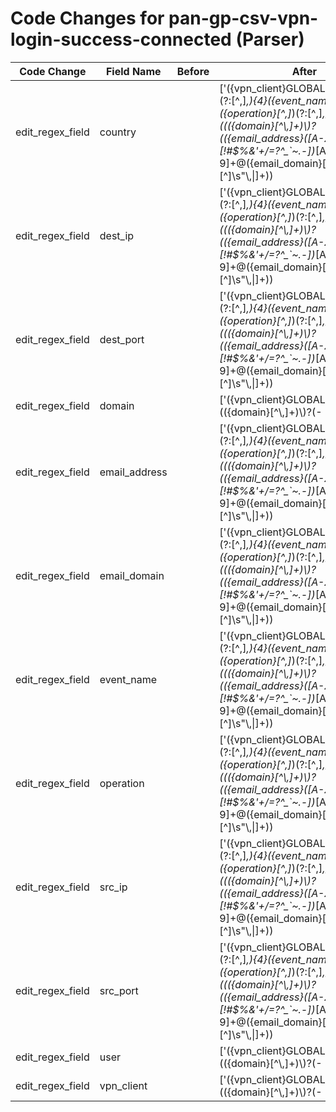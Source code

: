 # Code Changes for pan-gp-csv-vpn-login-success-connected (Parser)

| Code Change | Field Name | Before | After |
|-------------|------------|--------|-------|
| edit_regex_field | country |  | ['({vpn_client}GLOBALPROTECT),(?:[^,]*,){4}({event_name}[^,]+)?,({operation}[^,]*)(?:[^,]*,){3}((({domain}[^\\,]+)\\)?(({email_address}([A-Za-z0-9]+[!#$%&\'+\/=?^_`~.-])*[A-Za-z0-9]+@({email_domain}[^\]\s"\\,\|]+\.[^\]\s"\\,\|]+))|(pre-logon|\.{3}|(-|na|({user}[\w\.\-]{1,40}\$?)))))?,({country}[^,]+)?,[^,]*,(|({src_ip}((([0-9a-fA-F.]{0,4}):{1,2}){1,7}([0-9a-fA-F]){0,4})|(((25[0-5]|(2[0-4]|1\d|[0-9]|)\d)\.?\b){4}))(:({src_port}\d+))?),[^,]*,(|0\.0\.0\.0|({dest_ip}((([0-9a-fA-F.]{0,4}):{1,2}){1,7}([0-9a-fA-F]){0,4})|(((25[0-5]|(2[0-4]|1\d|[0-9]|)\d)\.?\b){4}))(:({dest_port}\d+))?),'] |
| edit_regex_field | dest_ip |  | ['({vpn_client}GLOBALPROTECT),(?:[^,]*,){4}({event_name}[^,]+)?,({operation}[^,]*)(?:[^,]*,){3}((({domain}[^\\,]+)\\)?(({email_address}([A-Za-z0-9]+[!#$%&\'+\/=?^_`~.-])*[A-Za-z0-9]+@({email_domain}[^\]\s"\\,\|]+\.[^\]\s"\\,\|]+))|(pre-logon|\.{3}|(-|na|({user}[\w\.\-]{1,40}\$?)))))?,({country}[^,]+)?,[^,]*,(|({src_ip}((([0-9a-fA-F.]{0,4}):{1,2}){1,7}([0-9a-fA-F]){0,4})|(((25[0-5]|(2[0-4]|1\d|[0-9]|)\d)\.?\b){4}))(:({src_port}\d+))?),[^,]*,(|0\.0\.0\.0|({dest_ip}((([0-9a-fA-F.]{0,4}):{1,2}){1,7}([0-9a-fA-F]){0,4})|(((25[0-5]|(2[0-4]|1\d|[0-9]|)\d)\.?\b){4}))(:({dest_port}\d+))?),'] |
| edit_regex_field | dest_port |  | ['({vpn_client}GLOBALPROTECT),(?:[^,]*,){4}({event_name}[^,]+)?,({operation}[^,]*)(?:[^,]*,){3}((({domain}[^\\,]+)\\)?(({email_address}([A-Za-z0-9]+[!#$%&\'+\/=?^_`~.-])*[A-Za-z0-9]+@({email_domain}[^\]\s"\\,\|]+\.[^\]\s"\\,\|]+))|(pre-logon|\.{3}|(-|na|({user}[\w\.\-]{1,40}\$?)))))?,({country}[^,]+)?,[^,]*,(|({src_ip}((([0-9a-fA-F.]{0,4}):{1,2}){1,7}([0-9a-fA-F]){0,4})|(((25[0-5]|(2[0-4]|1\d|[0-9]|)\d)\.?\b){4}))(:({src_port}\d+))?),[^,]*,(|0\.0\.0\.0|({dest_ip}((([0-9a-fA-F.]{0,4}):{1,2}){1,7}([0-9a-fA-F]){0,4})|(((25[0-5]|(2[0-4]|1\d|[0-9]|)\d)\.?\b){4}))(:({dest_port}\d+))?),'] |
| edit_regex_field | domain |  | ['({vpn_client}GLOBALPROTECT),"+(({domain}[^\\,]+)\\)?(-|na|({user}[\w\.\-\!\#\^\~]{1,40}\$?))"+,', '({vpn_client}GLOBALPROTECT),(?:[^,]*,){4}({event_name}[^,]+)?,({operation}[^,]*)(?:[^,]*,){3}((({domain}[^\\,]+)\\)?(({email_address}([A-Za-z0-9]+[!#$%&\'+\/=?^_`~.-])*[A-Za-z0-9]+@({email_domain}[^\]\s"\\,\|]+\.[^\]\s"\\,\|]+))|(pre-logon|\.{3}|(-|na|({user}[\w\.\-]{1,40}\$?)))))?,({country}[^,]+)?,[^,]*,(|({src_ip}((([0-9a-fA-F.]{0,4}):{1,2}){1,7}([0-9a-fA-F]){0,4})|(((25[0-5]|(2[0-4]|1\d|[0-9]|)\d)\.?\b){4}))(:({src_port}\d+))?),[^,]*,(|0\.0\.0\.0|({dest_ip}((([0-9a-fA-F.]{0,4}):{1,2}){1,7}([0-9a-fA-F]){0,4})|(((25[0-5]|(2[0-4]|1\d|[0-9]|)\d)\.?\b){4}))(:({dest_port}\d+))?),'] |
| edit_regex_field | email_address |  | ['({vpn_client}GLOBALPROTECT),(?:[^,]*,){4}({event_name}[^,]+)?,({operation}[^,]*)(?:[^,]*,){3}((({domain}[^\\,]+)\\)?(({email_address}([A-Za-z0-9]+[!#$%&\'+\/=?^_`~.-])*[A-Za-z0-9]+@({email_domain}[^\]\s"\\,\|]+\.[^\]\s"\\,\|]+))|(pre-logon|\.{3}|(-|na|({user}[\w\.\-]{1,40}\$?)))))?,({country}[^,]+)?,[^,]*,(|({src_ip}((([0-9a-fA-F.]{0,4}):{1,2}){1,7}([0-9a-fA-F]){0,4})|(((25[0-5]|(2[0-4]|1\d|[0-9]|)\d)\.?\b){4}))(:({src_port}\d+))?),[^,]*,(|0\.0\.0\.0|({dest_ip}((([0-9a-fA-F.]{0,4}):{1,2}){1,7}([0-9a-fA-F]){0,4})|(((25[0-5]|(2[0-4]|1\d|[0-9]|)\d)\.?\b){4}))(:({dest_port}\d+))?),'] |
| edit_regex_field | email_domain |  | ['({vpn_client}GLOBALPROTECT),(?:[^,]*,){4}({event_name}[^,]+)?,({operation}[^,]*)(?:[^,]*,){3}((({domain}[^\\,]+)\\)?(({email_address}([A-Za-z0-9]+[!#$%&\'+\/=?^_`~.-])*[A-Za-z0-9]+@({email_domain}[^\]\s"\\,\|]+\.[^\]\s"\\,\|]+))|(pre-logon|\.{3}|(-|na|({user}[\w\.\-]{1,40}\$?)))))?,({country}[^,]+)?,[^,]*,(|({src_ip}((([0-9a-fA-F.]{0,4}):{1,2}){1,7}([0-9a-fA-F]){0,4})|(((25[0-5]|(2[0-4]|1\d|[0-9]|)\d)\.?\b){4}))(:({src_port}\d+))?),[^,]*,(|0\.0\.0\.0|({dest_ip}((([0-9a-fA-F.]{0,4}):{1,2}){1,7}([0-9a-fA-F]){0,4})|(((25[0-5]|(2[0-4]|1\d|[0-9]|)\d)\.?\b){4}))(:({dest_port}\d+))?),'] |
| edit_regex_field | event_name |  | ['({vpn_client}GLOBALPROTECT),(?:[^,]*,){4}({event_name}[^,]+)?,({operation}[^,]*)(?:[^,]*,){3}((({domain}[^\\,]+)\\)?(({email_address}([A-Za-z0-9]+[!#$%&\'+\/=?^_`~.-])*[A-Za-z0-9]+@({email_domain}[^\]\s"\\,\|]+\.[^\]\s"\\,\|]+))|(pre-logon|\.{3}|(-|na|({user}[\w\.\-]{1,40}\$?)))))?,({country}[^,]+)?,[^,]*,(|({src_ip}((([0-9a-fA-F.]{0,4}):{1,2}){1,7}([0-9a-fA-F]){0,4})|(((25[0-5]|(2[0-4]|1\d|[0-9]|)\d)\.?\b){4}))(:({src_port}\d+))?),[^,]*,(|0\.0\.0\.0|({dest_ip}((([0-9a-fA-F.]{0,4}):{1,2}){1,7}([0-9a-fA-F]){0,4})|(((25[0-5]|(2[0-4]|1\d|[0-9]|)\d)\.?\b){4}))(:({dest_port}\d+))?),'] |
| edit_regex_field | operation |  | ['({vpn_client}GLOBALPROTECT),(?:[^,]*,){4}({event_name}[^,]+)?,({operation}[^,]*)(?:[^,]*,){3}((({domain}[^\\,]+)\\)?(({email_address}([A-Za-z0-9]+[!#$%&\'+\/=?^_`~.-])*[A-Za-z0-9]+@({email_domain}[^\]\s"\\,\|]+\.[^\]\s"\\,\|]+))|(pre-logon|\.{3}|(-|na|({user}[\w\.\-]{1,40}\$?)))))?,({country}[^,]+)?,[^,]*,(|({src_ip}((([0-9a-fA-F.]{0,4}):{1,2}){1,7}([0-9a-fA-F]){0,4})|(((25[0-5]|(2[0-4]|1\d|[0-9]|)\d)\.?\b){4}))(:({src_port}\d+))?),[^,]*,(|0\.0\.0\.0|({dest_ip}((([0-9a-fA-F.]{0,4}):{1,2}){1,7}([0-9a-fA-F]){0,4})|(((25[0-5]|(2[0-4]|1\d|[0-9]|)\d)\.?\b){4}))(:({dest_port}\d+))?),'] |
| edit_regex_field | src_ip |  | ['({vpn_client}GLOBALPROTECT),(?:[^,]*,){4}({event_name}[^,]+)?,({operation}[^,]*)(?:[^,]*,){3}((({domain}[^\\,]+)\\)?(({email_address}([A-Za-z0-9]+[!#$%&\'+\/=?^_`~.-])*[A-Za-z0-9]+@({email_domain}[^\]\s"\\,\|]+\.[^\]\s"\\,\|]+))|(pre-logon|\.{3}|(-|na|({user}[\w\.\-]{1,40}\$?)))))?,({country}[^,]+)?,[^,]*,(|({src_ip}((([0-9a-fA-F.]{0,4}):{1,2}){1,7}([0-9a-fA-F]){0,4})|(((25[0-5]|(2[0-4]|1\d|[0-9]|)\d)\.?\b){4}))(:({src_port}\d+))?),[^,]*,(|0\.0\.0\.0|({dest_ip}((([0-9a-fA-F.]{0,4}):{1,2}){1,7}([0-9a-fA-F]){0,4})|(((25[0-5]|(2[0-4]|1\d|[0-9]|)\d)\.?\b){4}))(:({dest_port}\d+))?),'] |
| edit_regex_field | src_port |  | ['({vpn_client}GLOBALPROTECT),(?:[^,]*,){4}({event_name}[^,]+)?,({operation}[^,]*)(?:[^,]*,){3}((({domain}[^\\,]+)\\)?(({email_address}([A-Za-z0-9]+[!#$%&\'+\/=?^_`~.-])*[A-Za-z0-9]+@({email_domain}[^\]\s"\\,\|]+\.[^\]\s"\\,\|]+))|(pre-logon|\.{3}|(-|na|({user}[\w\.\-]{1,40}\$?)))))?,({country}[^,]+)?,[^,]*,(|({src_ip}((([0-9a-fA-F.]{0,4}):{1,2}){1,7}([0-9a-fA-F]){0,4})|(((25[0-5]|(2[0-4]|1\d|[0-9]|)\d)\.?\b){4}))(:({src_port}\d+))?),[^,]*,(|0\.0\.0\.0|({dest_ip}((([0-9a-fA-F.]{0,4}):{1,2}){1,7}([0-9a-fA-F]){0,4})|(((25[0-5]|(2[0-4]|1\d|[0-9]|)\d)\.?\b){4}))(:({dest_port}\d+))?),'] |
| edit_regex_field | user |  | ['({vpn_client}GLOBALPROTECT),"+(({domain}[^\\,]+)\\)?(-|na|({user}[\w\.\-\!\#\^\~]{1,40}\$?))"+,', '({vpn_client}GLOBALPROTECT),(?:[^,]*,){4}({event_name}[^,]+)?,({operation}[^,]*)(?:[^,]*,){3}((({domain}[^\\,]+)\\)?(({email_address}([A-Za-z0-9]+[!#$%&\'+\/=?^_`~.-])*[A-Za-z0-9]+@({email_domain}[^\]\s"\\,\|]+\.[^\]\s"\\,\|]+))|(pre-logon|\.{3}|(-|na|({user}[\w\.\-]{1,40}\$?)))))?,({country}[^,]+)?,[^,]*,(|({src_ip}((([0-9a-fA-F.]{0,4}):{1,2}){1,7}([0-9a-fA-F]){0,4})|(((25[0-5]|(2[0-4]|1\d|[0-9]|)\d)\.?\b){4}))(:({src_port}\d+))?),[^,]*,(|0\.0\.0\.0|({dest_ip}((([0-9a-fA-F.]{0,4}):{1,2}){1,7}([0-9a-fA-F]){0,4})|(((25[0-5]|(2[0-4]|1\d|[0-9]|)\d)\.?\b){4}))(:({dest_port}\d+))?),'] |
| edit_regex_field | vpn_client |  | ['({vpn_client}GLOBALPROTECT),"+(({domain}[^\\,]+)\\)?(-|na|({user}[\w\.\-\!\#\^\~]{1,40}\$?))"+,', '({vpn_client}GLOBALPROTECT),(?:[^,]*,){4}({event_name}[^,]+)?,({operation}[^,]*)(?:[^,]*,){3}((({domain}[^\\,]+)\\)?(({email_address}([A-Za-z0-9]+[!#$%&\'+\/=?^_`~.-])*[A-Za-z0-9]+@({email_domain}[^\]\s"\\,\|]+\.[^\]\s"\\,\|]+))|(pre-logon|\.{3}|(-|na|({user}[\w\.\-]{1,40}\$?)))))?,({country}[^,]+)?,[^,]*,(|({src_ip}((([0-9a-fA-F.]{0,4}):{1,2}){1,7}([0-9a-fA-F]){0,4})|(((25[0-5]|(2[0-4]|1\d|[0-9]|)\d)\.?\b){4}))(:({src_port}\d+))?),[^,]*,(|0\.0\.0\.0|({dest_ip}((([0-9a-fA-F.]{0,4}):{1,2}){1,7}([0-9a-fA-F]){0,4})|(((25[0-5]|(2[0-4]|1\d|[0-9]|)\d)\.?\b){4}))(:({dest_port}\d+))?),'] |